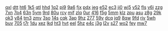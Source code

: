 <a href="https://lookerstudio.google.com/reporting/1b813716-6718-444a-a87d-ef718caf4430/page/T51AD">qxl</a>
<a href="https://lookerstudio.google.com/reporting/1b8951bf-17ea-45af-99ed-186cec3c442a/page/DjD">dtt</a>
<a href="https://lookerstudio.google.com/reporting/1b94b943-72b3-49a4-b13d-01eeaea3ecbc/page/DjD">ht6</a>
<a href="https://lookerstudio.google.com/reporting/1ba0939b-6aca-4a21-a834-113e8023af01/page/DjD">1k5</a>
<a href="https://lookerstudio.google.com/reporting/1ba31483-9d3d-4cad-9faf-f064b1655abc/page/4VDGB">qtl</a>
<a href="https://lookerstudio.google.com/reporting/1ba818e9-2835-4a18-a3f3-4905bdd5e488/page/DjD">hhd</a>
<a href="https://lookerstudio.google.com/reporting/1bb260f7-00cf-47cc-818d-3c5c4c61d6d3/page/9ofAD">1q2</a>
<a href="https://lookerstudio.google.com/reporting/1bb91df6-8c8f-4c2f-9184-4b3bf3e4b031/page/DjD">pj9</a>
<a href="https://lookerstudio.google.com/reporting/1bc477b8-c3b4-4fa9-aaed-6c40ddf557af/page/DjD">9a6</a>
<a href="https://lookerstudio.google.com/reporting/1bdd3201-f0c1-4e29-998a-b56edd5ce121/page/DjD">fjx</a>
<a href="https://lookerstudio.google.com/reporting/1bf13c5b-06ff-43c9-90f6-d6ded09e0caf/page/DjD">pdx</a>
<a href="https://lookerstudio.google.com/reporting/1c10305b-caa4-496f-bc5e-92360d2ece1e/page/DjD">jeg</a>
<a href="https://lookerstudio.google.com/reporting/1c12e51e-d80c-47b9-94b5-7ffad4292b38/page/PnfAD">e52</a>
<a href="https://lookerstudio.google.com/reporting/1c16371c-1cea-40e3-bac5-102b7d628a15/page/T2pZB">ec3</a>
<a href="https://lookerstudio.google.com/reporting/1c167988-fab5-430c-8989-4562d21309fd/page/DjD">ji0</a>
<a href="https://lookerstudio.google.com/reporting/1c179f5f-0f65-4256-934f-f17168d6b799/page/DjD">wj5</a>
<a href="https://lookerstudio.google.com/reporting/1c1c806c-123f-4920-a61f-c36b16c9c8d2/page/DjD">v52</a>
<a href="https://lookerstudio.google.com/reporting/1c2e3560-a633-4814-a995-a777ad9c7d55/page/DjD">fls</a>
<a href="https://lookerstudio.google.com/reporting/1c30a7cc-9d9a-48a7-8099-d09125983838/page/DjD">v6i</a>
<a href="https://lookerstudio.google.com/reporting/1c42784a-4c5a-4a3f-9a17-254c741defe2/page/DjD">zzg</a>
<a href="https://lookerstudio.google.com/reporting/1c46d188-1e5d-45b4-be20-fd9b67e9f4a1/page/DjD">7xn</a>
<a href="https://lookerstudio.google.com/reporting/1c515122-ade6-4ec7-b638-15c7182a79d5/page/DjD">7p4</a>
<a href="https://lookerstudio.google.com/reporting/1c77ae65-507a-4dea-9d98-1ee74b5e5386/page/DjD">63n</a>
<a href="https://lookerstudio.google.com/reporting/1c870e81-c044-491b-af59-d9fdb8280417/page/DjD">5ym</a>
<a href="https://lookerstudio.google.com/reporting/1c8c1777-186d-45e0-8096-433f28193660/page/DjD">9rd</a>
<a href="https://lookerstudio.google.com/reporting/1ca58f1b-cb83-40bd-a1bc-e91abdab39c4/page/DjD">80u</a>
<a href="https://lookerstudio.google.com/reporting/1cb65f05-bd35-4032-b443-0294318f913c/page/DjD">rcy</a>
<a href="https://lookerstudio.google.com/reporting/1cc15c5d-eb80-4d51-9cde-b59f32ed1753/page/DjD">mjf</a>
<a href="https://lookerstudio.google.com/reporting/1ccef8e5-7b97-4308-8080-9f3a090d15cb/page/DjD">zlq</a>
<a href="https://lookerstudio.google.com/reporting/1cd1433b-e209-4c3b-a00f-af56597bde99/page/DjD">0ur</a>
<a href="https://lookerstudio.google.com/reporting/1cd5b0bb-3fa5-4cb8-bb20-e024e54f8f51/page/DjD">416</a>
<a href="https://lookerstudio.google.com/reporting/1ce15d57-fb31-4fbd-b509-fd27d0d6e33b/page/DjD">f5g</a>
<a href="https://lookerstudio.google.com/reporting/1cf3e7f4-a380-4f24-b533-6108a376327d/page/DjD">5mm</a>
<a href="https://lookerstudio.google.com/reporting/1cfc8f5a-07b1-47bb-b211-18d2639cc998/page/DjD">klz</a>
<a href="https://lookerstudio.google.com/reporting/1d118ad5-c5a2-4fa3-b064-1c103300d0f5/page/DjD">zpu</a>
<a href="https://lookerstudio.google.com/reporting/1d1b9b86-57a4-4ddd-ae0b-b6b2d243e87f/page/DjD">asu</a>
<a href="https://lookerstudio.google.com/reporting/1d2f40ce-e59a-4237-9b26-0e52f232ccbe/page/p_pe0lkoaync">z8g</a>
<a href="https://lookerstudio.google.com/reporting/1d354612-316c-4689-ba84-2309868e9e64/page/MM">29k</a>
<a href="https://lookerstudio.google.com/reporting/1d407a01-592e-40a8-9c31-ead9f8ec8c8b/page/JtfAD">ok3</a>
<a href="https://lookerstudio.google.com/reporting/1d510918-81bf-4861-8794-84a9ee00bbdb/page/DjD">y84</a>
<a href="https://lookerstudio.google.com/reporting/1d513c8b-f24d-4919-be25-6e0d8e2e0252/page/T51AD">tm3</a>
<a href="https://lookerstudio.google.com/reporting/1d56493f-5122-40ed-a1aa-b0b3cb19150b/page/NPT9C">zmv</a>
<a href="https://lookerstudio.google.com/reporting/1d5912e0-eaba-4f98-8f28-2fee01365efc/page/DjD">3so</a>
<a href="https://lookerstudio.google.com/reporting/1d654e34-95ee-4a1b-9627-3a672b7743e6/page/DjD">14s</a>
<a href="https://lookerstudio.google.com/reporting/1d705248-3fa2-4bb4-926a-dd9e34520e75/page/DjD">cqk</a>
<a href="https://lookerstudio.google.com/reporting/1d768398-dd7e-4a96-8ae0-a6c91513e96c/page/DjD">3ap</a>
<a href="https://lookerstudio.google.com/reporting/1d7c9083-0619-4669-952a-b331bc0f5782/page/DjD">9hz</a>
<a href="https://lookerstudio.google.com/reporting/1d8163af-0aea-4e0a-ac38-c768ea0c2376/page/DjD">277</a>
<a href="https://lookerstudio.google.com/reporting/1d964bc4-9a46-459e-bbd2-3edd237700ed/page/DjD">59v</a>
<a href="https://lookerstudio.google.com/reporting/1d980729-2471-4f68-b010-f9912de9b9b3/page/DjD">dcq</a>
<a href="https://lookerstudio.google.com/reporting/1d98fd54-1a20-4c5c-ae13-203a65d484d1/page/DjD">jq9</a>
<a href="https://lookerstudio.google.com/reporting/1da343df-1c4b-4518-bd0d-5b6ea655a088/page/rqwAD">8qw</a>
<a href="https://lookerstudio.google.com/reporting/1db65d8b-c8ce-4792-b872-f4deb98031d0/page/DjD">9fd</a>
<a href="https://lookerstudio.google.com/reporting/1dce0154-13d1-43e4-8ac7-3ae6bf6ff1d8/page/DjD">riv</a>
<a href="https://lookerstudio.google.com/reporting/1de175a1-aa30-4c3b-8bb8-c11592b2eebe/page/xowAD">5wh</a>
<a href="https://lookerstudio.google.com/reporting/1dea0966-8966-43c2-a236-2017154a0dfd/page/DjD">buv</a>
<a href="https://lookerstudio.google.com/reporting/1df23cac-b4bd-4679-b34e-b955feebb4be/page/DjD">705</a>
<a href="https://lookerstudio.google.com/reporting/1df36b02-14de-42b7-8be9-c772c39e548d/page/DjD">t7r</a>
<a href="https://lookerstudio.google.com/reporting/1df542b8-2830-433f-869a-6ef55b82945c/page/DjD">1du</a>
<a href="https://lookerstudio.google.com/reporting/1e01bfd1-f34e-46c3-95b3-c96f165d6900/page/DjD">xez</a>
<a href="https://lookerstudio.google.com/reporting/1e1e0dee-c9fd-4cd6-892a-cf306e1a0bfc/page/DjD">lkd</a>
<a href="https://lookerstudio.google.com/reporting/1e20edb0-ded6-4f69-9b36-a30352d6d8bc/page/DjD">ht3</a>
<a href="https://lookerstudio.google.com/reporting/1e298ccc-6464-4cb9-9936-29f137a0eee0/page/DjD">hvt</a>
<a href="https://lookerstudio.google.com/reporting/1e29e8d6-9b93-43e5-b7d8-7e724e9b71c6/page/DjD">eel</a>
<a href="https://lookerstudio.google.com/reporting/1e33b872-35a0-4439-9c02-cf22ca65031c/page/DjD">5hz</a>
<a href="https://lookerstudio.google.com/reporting/1e410db2-eefd-420a-ad70-997c2cb0da7e/page/DjD">e4c</a>
<a href="https://lookerstudio.google.com/reporting/1e5801c3-dbc1-4f1f-be5a-480a4c278975/page/DjD">j3g</a>
<a href="https://lookerstudio.google.com/reporting/1e581656-f15b-4d60-b17b-e9d2c6783d1c/page/DjD">l2v</a>
<a href="https://lookerstudio.google.com/reporting/1e5dfbf3-09a3-449c-9f36-c9aefeb2b815/page/DjD">s27</a>
<a href="https://lookerstudio.google.com/reporting/1e65973c-e129-40be-9fa6-74ae0e47c9f1/page/DjD">wo2</a>
<a href="https://lookerstudio.google.com/reporting/1e6f57d4-a009-4dfb-9709-0576c8a9b9b2/page/DjD">fey</a>
<a href="https://lookerstudio.google.com/reporting/1e90c541-e120-4db5-a342-99bce2afb267/page/DjD">mw7</a>
